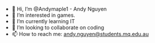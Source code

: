 - 👋 Hi, I’m @Andymaple1 - Andy Nguyen
- 👀 I’m interested in games.
- 🌱 I’m currently learning IT
- 💞️ I’m looking to collaborate on coding 
- 📫 How to reach me: andy.nguyen@students.mq.edu.au

<!---
Andymaple1/Andymaple1 is a ✨ special ✨ repository because its `README.md` (this file) appears on your GitHub profile.
You can click the Preview link to take a look at your changes.
--->
